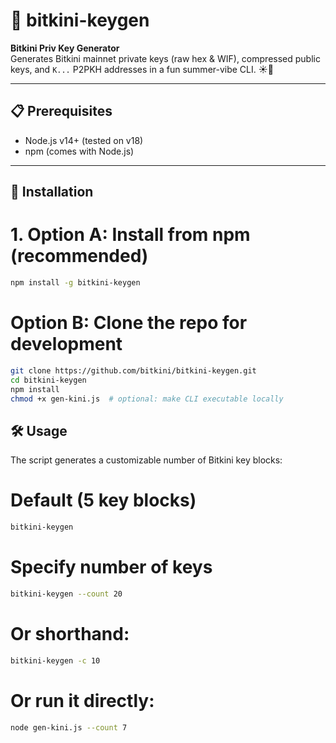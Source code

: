 # 🔑 bitkini-keygen

**Bitkini Priv Key Generator**  
Generates Bitkini mainnet private keys (raw hex & WIF), compressed public keys, and `K...` P2PKH addresses in a fun summer-vibe CLI. ☀️🍹

---

## 📋 Prerequisites

- Node.js v14+ (tested on v18)
- npm (comes with Node.js)

---

## 🚀 Installation


# 1. Option A: Install from npm (recommended)
```bash
npm install -g bitkini-keygen
```


# Option B: Clone the repo for development
```bash
git clone https://github.com/bitkini/bitkini-keygen.git
cd bitkini-keygen
npm install
chmod +x gen-kini.js  # optional: make CLI executable locally
```


## 🛠 Usage

The script generates a customizable number of Bitkini key blocks:


# Default (5 key blocks)
```bash
bitkini-keygen
```

# Specify number of keys
```bash
bitkini-keygen --count 20
```

# Or shorthand:
```bash
bitkini-keygen -c 10
```

# Or run it directly:
```bash
node gen-kini.js --count 7
```